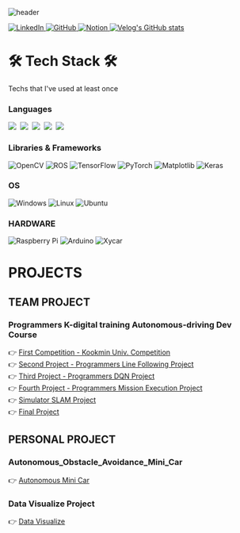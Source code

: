 ![header](https://capsule-render.vercel.app/api?type=waving&color=auto&height=300&section=header&text=Cho%20Youngjin%20Jin&fontSize=90&animation=fadeIn&fontAlignY=30&desc=자율주행%20개발자를%20꿈꾸는%20대학생&descAlignY=51&descAlign=62)


<a href=https://www.linkedin.com/in/youngjin-cho-429b77217/>![LinkedIn](https://img.shields.io/badge/linkedin-%230077B5.svg?style=for-the-badge&logo=linkedin&logoColor=white)
<a href=https://github.com/choyoungjin0928/>![GitHub](https://img.shields.io/badge/github-%23121011.svg?style=for-the-badge&logo=github&logoColor=white)
<a href=https://bustling-quicksand-446.notion.site/a34498e28abe4c87ae2a8f9fe9798c8b?/>![Notion](https://img.shields.io/badge/Notion-%23000000.svg?style=for-the-badge&logo=notion&logoColor=white)
[![Velog's GitHub stats](https://velog-readme-stats.vercel.app/api/badge?name=Velog)](https://velog.io/@agapao1234) 


<h1 align="left">🛠 Tech Stack 🛠</h1>

<p align="left"> Techs that I've used at least once </p>

<h3>Languages</h3>
<p align="left">
  <img src="https://img.shields.io/badge/Python-3766AB?style=flat-square&logo=Python&logoColor=white"/></a>&nbsp 
  <img src="https://img.shields.io/badge/C++-00599C?style=flat-square&logo=C%2B%2B&logoColor=white"/></a>&nbsp 
  <img src="https://img.shields.io/badge/C-A8B9CC?style=flat-square&logo=C&logoColor=white"/></a>&nbsp  
  <img src="https://img.shields.io/badge/Javascript-ffb13b?style=flat-square&logo=javascript&logoColor=white"/></a>&nbsp 
  <img src="https://img.shields.io/badge/css-1572B6?style=flat-square&logo=css3&logoColor=white"/></a>&nbsp 
</p>
<h3>Libraries & Frameworks</h3>

  ![OpenCV](https://img.shields.io/badge/opencv-%23white.svg?style=for-the-badge&logo=opencv&logoColor=white)
  ![ROS](https://img.shields.io/badge/ros-%230A0FF9.svg?style=for-the-badge&logo=ros&logoColor=white)
  ![TensorFlow](https://img.shields.io/badge/TensorFlow-%23FF6F00.svg?style=for-the-badge&logo=TensorFlow&logoColor=white)
  ![PyTorch](https://img.shields.io/badge/PyTorch-%23EE4C2C.svg?style=for-the-badge&logo=PyTorch&logoColor=white)
  ![Matplotlib](https://img.shields.io/badge/MatplotLib-%23EE4C2C.svg?style=for-the-badge&logo=Matplotlib&logoColor=white)
  ![Keras](https://img.shields.io/badge/Keras-%23D00000.svg?style=for-the-badge&logo=Keras&logoColor=white)

<h3>OS</h3>

  ![Windows](https://img.shields.io/badge/Windows-0078D6?style=for-the-badge&logo=windows&logoColor=white)
  ![Linux](https://img.shields.io/badge/Linux-FCC624?style=for-the-badge&logo=linux&logoColor=black)
  ![Ubuntu](https://img.shields.io/badge/Ubuntu-E95420?style=for-the-badge&logo=ubuntu&logoColor=white)

<h3>HARDWARE</h3>

  ![Raspberry Pi](https://img.shields.io/badge/-RaspberryPi-C51A4A?style=for-the-badge&logo=Raspberry-Pi)
  ![Arduino](https://img.shields.io/badge/-Arduino-00979D?style=for-the-badge&logo=Arduino&logoColor=white)
  ![Xycar](https://img.shields.io/badge/-xycar-FCC624?style=for-the-badge&logo=amp)
<br>

# PROJECTS
## TEAM PROJECT
### Programmers K-digital training Autonomous-driving Dev Course
:point_right: [First Competition - Kookmin Univ. Competition](https://github.com/PROGRAMMERS-TEAM-C/Project1)<br>
:point_right: [Second Project - Programmers Line Following Project](https://github.com/PROGRAMMERS-TEAM-C/Project2)<br>
:point_right: [Third Project - Programmers DQN Project](https://github.com/PROGRAMMERS-TEAM-C/Project3)<br>
:point_right: [Fourth Project - Programmers Mission Execution Project](https://github.com/PROGRAMMERS-TEAM-C/Project4)<br>
:point_right: [Simulator SLAM Project](https://github.com/PROGRAMMERS-TEAM-C/Project5)<br>
:point_right: [Final Project](https://github.com/choyoungjin0928/Final_Project_TeamB) 

## PERSONAL PROJECT

### Autonomous_Obstacle_Avoidance_Mini_Car
:point_right: [Autonomous Mini Car](https://github.com/choyoungjin0928/Autonomous-Driving-Mini-Car) 

### Data Visualize Project
:point_right: [Data Visualize](https://github.com/choyoungjin0928/python_visualize_project) 

